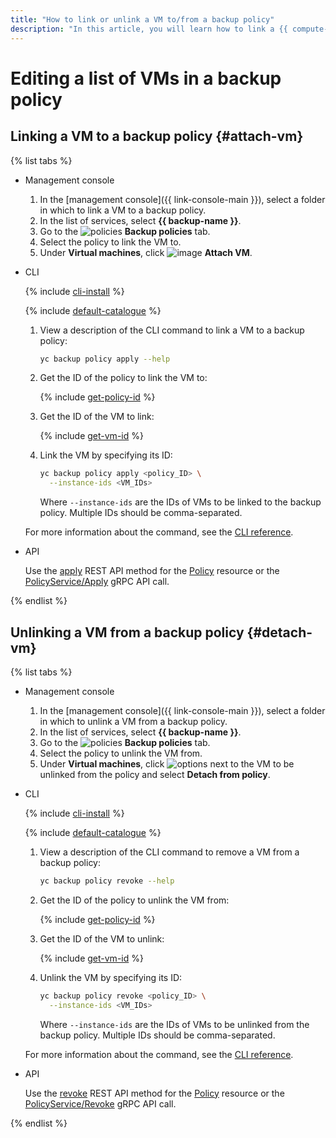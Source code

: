 ```yaml
---
title: "How to link or unlink a VM to/from a backup policy"
description: "In this article, you will learn how to link a {{ compute-name }} VM to or unlink it from a backup policy."
---
```


# Editing a list of VMs in a backup policy

## Linking a VM to a backup policy {#attach-vm}

{% list tabs %}

- Management console

   1. In the [management console]({{ link-console-main }}), select a folder in which to link a VM to a backup policy.
   1. In the list of services, select **{{ backup-name }}**.
   1. Go to the ![policies](../../../_assets/backup/policies.svg) **Backup policies** tab.
   1. Select the policy to link the VM to.
   1. Under **Virtual machines**, click ![image](../../../_assets/plus-sign.svg) **Attach VM**.

- CLI

   {% include [cli-install](../../../_includes/cli-install.md) %}

   {% include [default-catalogue](../../../_includes/default-catalogue.md) %}

   1. View a description of the CLI command to link a VM to a backup policy:

      ```bash
      yc backup policy apply --help
      ```

   1. Get the ID of the policy to link the VM to:

      {% include [get-policy-id](../../../_includes/backup/operations/get-policy-id.md) %}

   1. Get the ID of the VM to link:

      {% include [get-vm-id](../../../_includes/backup/operations/get-vm-id.md) %}

   1. Link the VM by specifying its ID:

      ```bash
      yc backup policy apply <policy_ID> \
        --instance-ids <VM_IDs>
      ```

      Where `--instance-ids` are the IDs of VMs to be linked to the backup policy. Multiple IDs should be comma-separated.

   For more information about the command, see the [CLI reference](../../../cli/cli-ref/managed-services/backup/policy/apply.md).

- API

   Use the [apply](../../backup/api-ref/Policy/apply.md) REST API method for the [Policy](../../backup/api-ref/Policy/index.md) resource or the [PolicyService/Apply](../../backup/api-ref/grpc/policy_service.md#Apply) gRPC API call.

{% endlist %}

## Unlinking a VM from a backup policy {#detach-vm}

{% list tabs %}

- Management console

  1. In the [management console]({{ link-console-main }}), select a folder in which to unlink a VM from a backup policy.
  1. In the list of services, select **{{ backup-name }}**.
  1. Go to the ![policies](../../../_assets/backup/policies.svg) **Backup policies** tab.
  1. Select the policy to unlink the VM from.
  1. Under **Virtual machines**, click ![options](../../../_assets/options.svg) next to the VM to be unlinked from the policy and select **Detach from policy**.

- CLI

  {% include [cli-install](../../../_includes/cli-install.md) %}

  {% include [default-catalogue](../../../_includes/default-catalogue.md) %}

  1. View a description of the CLI command to remove a VM from a backup policy:

      ```bash
      yc backup policy revoke --help
      ```

  1. Get the ID of the policy to unlink the VM from:

      {% include [get-policy-id](../../../_includes/backup/operations/get-policy-id.md) %}

  1. Get the ID of the VM to unlink:

      {% include [get-vm-id](../../../_includes/backup/operations/get-vm-id.md) %}

  1. Unlink the VM by specifying its ID:

      ```bash
      yc backup policy revoke <policy_ID> \
        --instance-ids <VM_IDs>
      ```

      Where `--instance-ids` are the IDs of VMs to be unlinked from the backup policy. Multiple IDs should be comma-separated.

  For more information about the command, see the [CLI reference](../../../cli/cli-ref/managed-services/backup/policy/revoke.md).

- API

  Use the [revoke](../../backup/api-ref/Policy/revoke.md) REST API method for the [Policy](../../backup/api-ref/Policy/index.md) resource or the [PolicyService/Revoke](../../backup/api-ref/grpc/policy_service.md#Revoke) gRPC API call.

{% endlist %}
